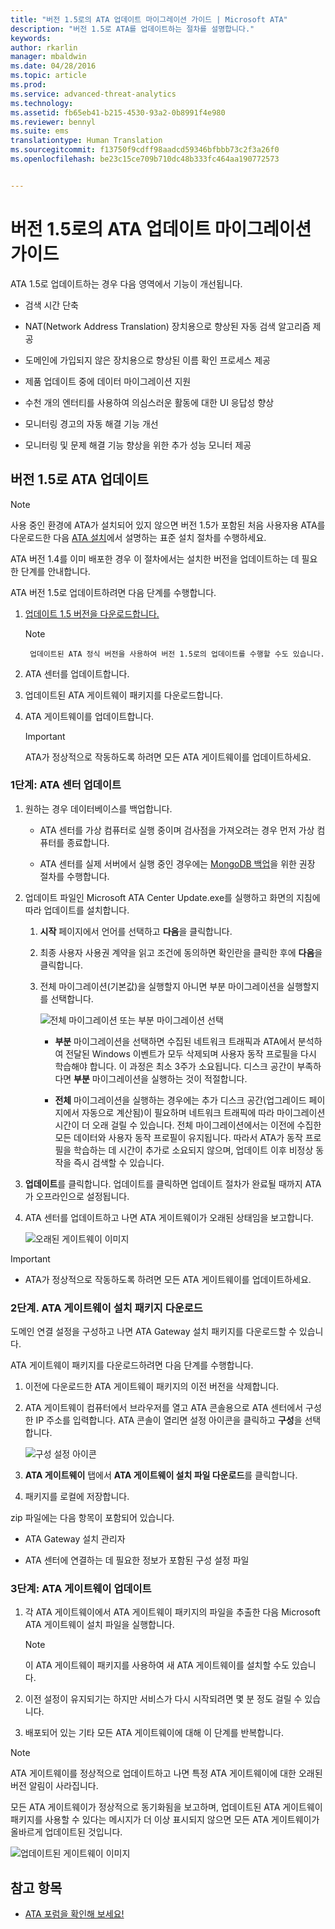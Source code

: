 ```yaml
---
title: "버전 1.5로의 ATA 업데이트 마이그레이션 가이드 | Microsoft ATA"
description: "버전 1.5로 ATA를 업데이트하는 절차를 설명합니다."
keywords: 
author: rkarlin
manager: mbaldwin
ms.date: 04/28/2016
ms.topic: article
ms.prod: 
ms.service: advanced-threat-analytics
ms.technology: 
ms.assetid: fb65eb41-b215-4530-93a2-0b8991f4e980
ms.reviewer: bennyl
ms.suite: ems
translationtype: Human Translation
ms.sourcegitcommit: f13750f9cdff98aadcd59346bfbbb73c2f3a26f0
ms.openlocfilehash: be23c15ce709b710dc48b333fc464aa190772573


---
```


# 버전 1.5로의 ATA 업데이트 마이그레이션 가이드
ATA 1.5로 업데이트하는 경우 다음 영역에서 기능이 개선됩니다.

-   검색 시간 단축

-   NAT(Network Address Translation) 장치용으로 향상된 자동 검색 알고리즘 제공

-   도메인에 가입되지 않은 장치용으로 향상된 이름 확인 프로세스 제공

-   제품 업데이트 중에 데이터 마이그레이션 지원

-   수천 개의 엔터티를 사용하여 의심스러운 활동에 대한 UI 응답성 향상

-   모니터링 경고의 자동 해결 기능 개선

-   모니터링 및 문제 해결 기능 향상을 위한 추가 성능 모니터 제공

## 버전 1.5로 ATA 업데이트
> [!NOTE]
> 사용 중인 환경에 ATA가 설치되어 있지 않으면 버전 1.5가 포함된 처음 사용자용 ATA를 다운로드한 다음 [ATA 설치](/advanced-threat-analytics/deploy-use/install-ata)에서 설명하는 표준 설치 절차를 수행하세요.

ATA 버전 1.4를 이미 배포한 경우 이 절차에서는 설치한 버전을 업데이트하는 데 필요한 단계를 안내합니다.

ATA 버전 1.5로 업데이트하려면 다음 단계를 수행합니다.

1.  [업데이트 1.5 버전을 다운로드합니다.](http://aka.ms/ata1_5update)
      > [!NOTE]
         업데이트된 ATA 정식 버전을 사용하여 버전 1.5로의 업데이트를 수행할 수도 있습니다.


2.  ATA 센터를 업데이트합니다.

3.  업데이트된 ATA 게이트웨이 패키지를 다운로드합니다.

4.  ATA 게이트웨이를 업데이트합니다.

    > [!IMPORTANT]
    > ATA가 정상적으로 작동하도록 하려면 모든 ATA 게이트웨이를 업데이트하세요.

### 1단계: ATA 센터 업데이트

1.  원하는 경우 데이터베이스를 백업합니다.

    -   ATA 센터를 가상 컴퓨터로 실행 중이며 검사점을 가져오려는 경우 먼저 가상 컴퓨터를 종료합니다.

    -   ATA 센터를 실제 서버에서 실행 중인 경우에는 [MongoDB 백업](https://docs.mongodb.org/manual/core/backups/)을 위한 권장 절차를 수행합니다.

2.  업데이트 파일인 Microsoft ATA Center Update.exe를 실행하고 화면의 지침에 따라 업데이트를 설치합니다.

    1.  **시작** 페이지에서 언어를 선택하고 **다음**을 클릭합니다.

    2.  최종 사용자 사용권 계약을 읽고 조건에 동의하면 확인란을 클릭한 후에 **다음**을 클릭합니다.

    3.  전체 마이그레이션(기본값)을 실행할지 아니면 부분 마이그레이션을 실행할지를 선택합니다.

        ![전체 마이그레이션 또는 부분 마이그레이션 선택](media/ATA-center-fullpartial.png)

        -   **부분** 마이그레이션을 선택하면 수집된 네트워크 트래픽과 ATA에서 분석하여 전달된 Windows 이벤트가 모두 삭제되며 사용자 동작 프로필을 다시 학습해야 합니다. 이 과정은 최소 3주가 소요됩니다. 디스크 공간이 부족하다면 **부분** 마이그레이션을 실행하는 것이 적절합니다.

        -   **전체** 마이그레이션을 실행하는 경우에는 추가 디스크 공간(업그레이드 페이지에서 자동으로 계산됨)이 필요하며 네트워크 트래픽에 따라 마이그레이션 시간이 더 오래 걸릴 수 있습니다. 전체 마이그레이션에서는 이전에 수집한 모든 데이터와 사용자 동작 프로필이 유지됩니다. 따라서 ATA가 동작 프로필을 학습하는 데 시간이 추가로 소요되지 않으며, 업데이트 이후 비정상 동작을 즉시 검색할 수 있습니다.

3.  **업데이트**를 클릭합니다. 업데이트를 클릭하면 업데이트 절차가 완료될 때까지 ATA가 오프라인으로 설정됩니다.

4.  ATA 센터를 업데이트하고 나면 ATA 게이트웨이가 오래된 상태임을 보고합니다.

    ![오래된 게이트웨이 이미지](media/ATA-center-outdated.png)

> [!IMPORTANT]
> - ATA가 정상적으로 작동하도록 하려면 모든 ATA 게이트웨이를 업데이트하세요.

### 2단계. ATA 게이트웨이 설치 패키지 다운로드
도메인 연결 설정을 구성하고 나면 ATA Gateway 설치 패키지를 다운로드할 수 있습니다.

ATA 게이트웨이 패키지를 다운로드하려면 다음 단계를 수행합니다.

1.  이전에 다운로드한 ATA 게이트웨이 패키지의 이전 버전을 삭제합니다.

2.  ATA 게이트웨이 컴퓨터에서 브라우저를 열고 ATA 콘솔용으로 ATA 센터에서 구성한 IP 주소를 입력합니다. ATA 콘솔이 열리면 설정 아이콘을 클릭하고 **구성**을 선택합니다.

    ![구성 설정 아이콘](media/ATA-config-icon.JPG)

3.  **ATA 게이트웨이** 탭에서 **ATA 게이트웨이 설치 파일 다운로드**를 클릭합니다.

4.  패키지를 로컬에 저장합니다.

zip 파일에는 다음 항목이 포함되어 있습니다.

-   ATA Gateway 설치 관리자

-   ATA 센터에 연결하는 데 필요한 정보가 포함된 구성 설정 파일

### 3단계: ATA 게이트웨이 업데이트

1.  각 ATA 게이트웨이에서 ATA 게이트웨이 패키지의 파일을 추출한 다음 Microsoft ATA 게이트웨이 설치 파일을 실행합니다.

    > [!NOTE]
    > 이 ATA 게이트웨이 패키지를 사용하여 새 ATA 게이트웨이를 설치할 수도 있습니다.

2.  이전 설정이 유지되기는 하지만 서비스가 다시 시작되려면 몇 분 정도 걸릴 수 있습니다.

3.  배포되어 있는 기타 모든 ATA 게이트웨이에 대해 이 단계를 반복합니다.

> [!NOTE]
> ATA 게이트웨이를 정상적으로 업데이트하고 나면 특정 ATA 게이트웨이에 대한 오래된 버전 알림이 사라집니다.

모든 ATA 게이트웨이가 정상적으로 동기화됨을 보고하며, 업데이트된 ATA 게이트웨이 패키지를 사용할 수 있다는 메시지가 더 이상 표시되지 않으면 모든 ATA 게이트웨이가 올바르게 업데이트된 것입니다.

![업데이트된 게이트웨이 이미지](media/ATA-gw-updated.png)

## 참고 항목

- [ATA 포럼을 확인해 보세요!](https://social.technet.microsoft.com/Forums/security/home?forum=mata)



<!--HONumber=Jul16_HO4-->


